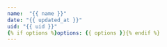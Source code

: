 ```yaml
---
name:  "{{ name }}"
date: "{{ updated_at }}"
uid: "{{ uid }}"
{% if options %}options: {{ options }}{% endif %}
---
```

